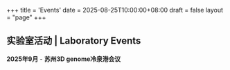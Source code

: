 +++
title = 'Events'
date = 2025-08-25T10:00:00+08:00
draft = false
layout = "page"
+++

## 实验室活动 | Laboratory Events

**2025年9月** - **苏州3D genome冷泉港会议**
<!-- ### 2025年活动 | 2024 Events

#### 🎉 新成员加入 | New Member Welcome

**2025年9月** - **欢迎新研究生加入实验室**  

#### 🏔️ 团建活动 | Team Building Activities

**2025年7月** - **实验室夏日聚餐**  
Summer Lab Dinner
- 在南京市中心餐厅举办实验室聚餐
- 庆祝上半年研究成果，展望下半年计划
- Lab dinner at downtown Nanjing restaurant
- Celebrating first-half achievements and planning for the second half

#### 📚 学术交流 | Academic Exchange

**2025年09月** - **参加冷泉港亚洲**  
Beijing Biomedical Conference
- 实验室5名成员参加北京举办的生物医学年会
- 张三同学获得优秀海报奖
- 5 lab members attended the Beijing Biomedical Annual Conference
- Zhang San won the Outstanding Poster Award

---

## 即将到来的活动 | Upcoming Events

### 2025年计划活动 | 2025 Planned Events


**202x年x月** - **实验室搬迁庆祝**  
Lab Relocation Celebration
- 庆祝实验室搬入新的更大空间
- 新实验室开放日活动
- Celebrating lab relocation to new, larger space
- New lab open day event

---
**联系方式 | Contact:**  
📧 r.han@nju.edu.cn  
📍 南京大学现代生物研究院 | Institute of Modern Biology, Nanjing University -->